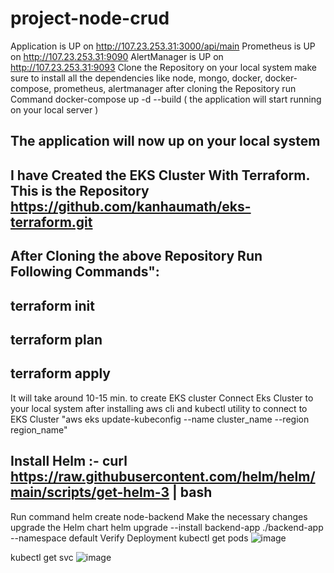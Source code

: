 # project-node-crud
Application is UP on http://107.23.253.31:3000/api/main
Prometheus is UP on http://107.23.253.31:9090
AlertManager is UP on http://107.23.253.31:9093
Clone the Repository on your local system make sure to install all the dependencies like node, mongo, docker, docker-compose, prometheus, alertmanager
after cloning the Repository 
run Command 
docker-compose up -d --build ( the application will start running on your local server )
## The application will now up on your local system
## I have Created the EKS Cluster With Terraform. This is the Repository https://github.com/kanhaumath/eks-terraform.git
## After Cloning the above Repository Run Following Commands":
## terraform init
## terraform plan
## terraform apply
It will take around 10-15 min. to create EKS cluster
Connect Eks Cluster to your local system after installing aws cli and kubectl utility
to connect to EKS Cluster
"aws eks update-kubeconfig --name cluster_name --region region_name"
## Install Helm  :-  curl https://raw.githubusercontent.com/helm/helm/main/scripts/get-helm-3 | bash
Run command  helm create node-backend 
Make the necessary changes
upgrade the Helm chart
helm upgrade --install backend-app ./backend-app --namespace default
Verify Deployment
kubectl get pods
![image](https://github.com/user-attachments/assets/4086e335-d34e-457e-ac75-08e8bcf5d2a4)

kubectl get svc
![image](https://github.com/user-attachments/assets/e1a8d19c-947f-49ad-baac-1b28e6703262)






